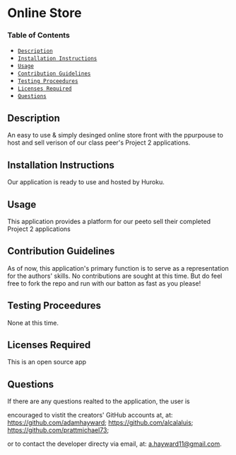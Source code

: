 # Online Store
### Table of Contents 
- [`Description`](#Description "check out a brief description & demo of the app") 
- [`Installation Instructions`](#InstallationInstructions "how to install the app") 
- [`Usage`](#Usage "intended use") 
- [`Contribution Guidelines`](#ContributionGuidelines "requirements to contribute to project") 
- [`Testing Proceedures`](#TestingProceedures "instructions on how to test the app") 
- [`Licenses Required`](#LicensesRequired "license requirements") 
- [`Questions`](#Questions "ask the developer")

## Description
An easy to use & simply desinged online store front with the ppurpouse to host and sell verison of our class peer's Project 2 applications.

## Installation Instructions
Our application is ready to use and hosted by Huroku. 

## Usage
This application provides a platform for our peeto sell their completed Project 2 applications

## Contribution Guidelines
As of now, this application's primary function is to serve as a representation for the authors' skills. No contributions are sought at this time. But do feel free to fork the repo and run with our batton as fast as you please!

## Testing Proceedures
None at this time.

## Licenses Required
This is an open source app

## Questions
If there are any questions realted to the application, the user is 

encouraged to vistit the creators' GitHub accounts at, at: https://github.com/adamhayward; https://github.com/alcalaluis; https://github.com/prattmichael73;

or to contact the developer directy via email, at: a.hayward11@gmail.com.
   